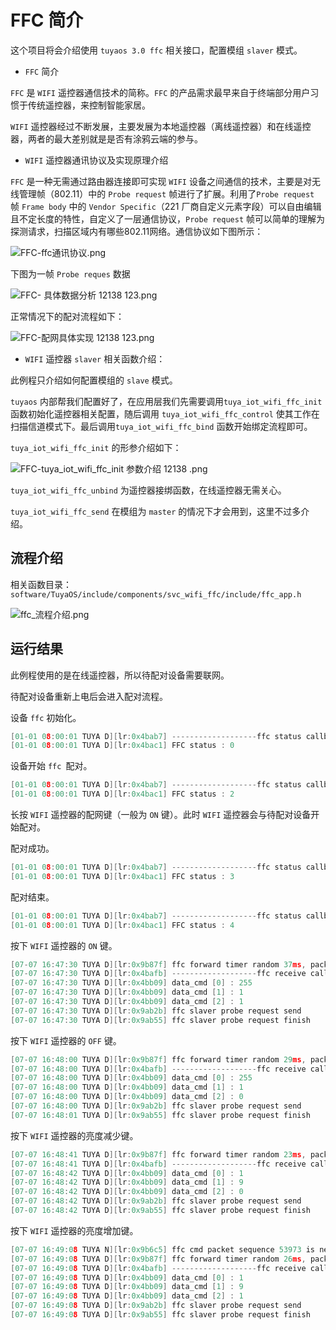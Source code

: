 

# FFC  简介

这个项目将会介绍使用 `tuyaos 3.0 ffc` 相关接口，配置模组 `slaver` 模式。

* `FFC` 简介

`FFC` 是 `WIFI` 遥控器通信技术的简称。`FFC` 的产品需求最早来自于终端部分用户习惯于传统遥控器，来控制智能家居。

`WIFI` 遥控器经过不断发展，主要发展为本地遥控器（离线遥控器）和在线遥控器，两者的最大差别就是是否有涂鸦云端的参与。

* `WIFI` 遥控器通讯协议及实现原理介绍

`FFC` 是一种无需通过路由器连接即可实现 `WIFI` 设备之间通信的技术，主要是对无线管理帧（802.11）中的 `Probe request` 帧进行了扩展。利用了`Probe request` 帧 `Frame body` 中的 `Vendor Specific`（221 厂商自定义元素字段）可以自由编辑且不定长度的特性，自定义了一层通信协议，`Probe request` 帧可以简单的理解为探测请求，扫描区域内有哪些802.11网络。通信协议如下图所示：

![FFC-ffc通讯协议.png](https://airtake-public-data-1254153901.cos.ap-shanghai.myqcloud.com/content-platform/hestia/1657184597c35e6ebe40e.png)

下图为一帧 `Probe reques` 数据

![FFC- 具体数据分析  12138  123.png](https://airtake-public-data-1254153901.cos.ap-shanghai.myqcloud.com/content-platform/hestia/1657181638299b39cd1e7.png)


正常情况下的配对流程如下：

![FFC-配网具体实现 12138 123.png](https://airtake-public-data-1254153901.cos.ap-shanghai.myqcloud.com/content-platform/hestia/1657180435b86eae4ee83.png)

* `WIFI` 遥控器 `slaver` 相关函数介绍：

此例程只介绍如何配置模组的 `slave` 模式。

`tuyaos` 内部帮我们配置好了，在应用层我们先需要调用`tuya_iot_wifi_ffc_init` 函数初始化遥控器相关配置，随后调用
`tuya_iot_wifi_ffc_control` 使其工作在扫描信道模式下。最后调用`tuya_iot_wifi_ffc_bind` 函数开始绑定流程即可。

`tuya_iot_wifi_ffc_init` 的形参介绍如下：

![FFC-tuya_iot_wifi_ffc_init 参数介绍 12138  .png](https://airtake-public-data-1254153901.cos.ap-shanghai.myqcloud.com/content-platform/hestia/1657182377632954a6d88.png)

`tuya_iot_wifi_ffc_unbind` 为遥控器接绑函数，在线遥控器无需关心。

`tuya_iot_wifi_ffc_send` 在模组为 `master` 的情况下才会用到，这里不过多介绍。

## 流程介绍

相关函数目录：
`software/TuyaOS/include/components/svc_wifi_ffc/include/ffc_app.h`

![ffc_流程介绍.png](https://airtake-public-data-1254153901.cos.ap-shanghai.myqcloud.com/content-platform/hestia/165718318865628822965.png)

## 运行结果

此例程使用的是在线遥控器，所以待配对设备需要联网。

待配对设备重新上电后会进入配对流程。

设备 `ffc` 初始化。

```C
[01-01 08:00:01 TUYA D][lr:0x4bab7] -------------------ffc status callback-------------
[01-01 08:00:01 TUYA D][lr:0x4bac1] FFC status : 0
```
设备开始 `ffc `配对。

```C
[01-01 08:00:01 TUYA D][lr:0x4bab7] -------------------ffc status callback-------------
[01-01 08:00:01 TUYA D][lr:0x4bac1] FFC status : 2
```

长按 `WIFI` 遥控器的配网键（一般为 `ON` 键）。此时 `WIFI` 遥控器会与待配对设备开始配对。

配对成功。

```C
[01-01 08:00:01 TUYA D][lr:0x4bab7] -------------------ffc status callback-------------
[01-01 08:00:01 TUYA D][lr:0x4bac1] FFC status : 3

```

配对结束。

```C
[01-01 08:00:01 TUYA D][lr:0x4bab7] -------------------ffc status callback-------------
[01-01 08:00:01 TUYA D][lr:0x4bac1] FFC status : 4

```

按下 `WIFI` 遥控器的 `ON` 键。

```C
[07-07 16:47:30 TUYA D][lr:0x9b87f] ffc forward timer random 37ms, packet type -> cmd
[07-07 16:47:30 TUYA D][lr:0x4bafb] -------------------ffc receive callback-------------
[07-07 16:47:30 TUYA D][lr:0x4bb09] data_cmd [0] : 255
[07-07 16:47:30 TUYA D][lr:0x4bb09] data_cmd [1] : 1
[07-07 16:47:30 TUYA D][lr:0x4bb09] data_cmd [2] : 1
[07-07 16:47:30 TUYA D][lr:0x9ab2b] ffc slaver probe request send
[07-07 16:47:30 TUYA D][lr:0x9ab55] ffc slaver probe request finish
```

按下 `WIFI` 遥控器的 `OFF` 键。

```c
[07-07 16:48:00 TUYA D][lr:0x9b87f] ffc forward timer random 29ms, packet type -> cmd
[07-07 16:48:00 TUYA D][lr:0x4bafb] -------------------ffc receive callback-------------
[07-07 16:48:00 TUYA D][lr:0x4bb09] data_cmd [0] : 255
[07-07 16:48:00 TUYA D][lr:0x4bb09] data_cmd [1] : 1
[07-07 16:48:00 TUYA D][lr:0x4bb09] data_cmd [2] : 0
[07-07 16:48:00 TUYA D][lr:0x9ab2b] ffc slaver probe request send
[07-07 16:48:01 TUYA D][lr:0x9ab55] ffc slaver probe request finish
```

按下 `WIFI` 遥控器的亮度减少键。

```C
[07-07 16:48:41 TUYA D][lr:0x9b87f] ffc forward timer random 23ms, packet type -> cmd
[07-07 16:48:41 TUYA D][lr:0x4bafb] -------------------ffc receive callback-------------
[07-07 16:48:42 TUYA D][lr:0x4bb09] data_cmd [0] : 1
[07-07 16:48:42 TUYA D][lr:0x4bb09] data_cmd [1] : 9
[07-07 16:48:42 TUYA D][lr:0x4bb09] data_cmd [2] : 0
[07-07 16:48:42 TUYA D][lr:0x9ab2b] ffc slaver probe request send
[07-07 16:48:42 TUYA D][lr:0x9ab55] ffc slaver probe request finish
```

按下 `WIFI` 遥控器的亮度增加键。

```c
[07-07 16:49:08 TUYA N][lr:0x9b6c5] ffc cmd packet sequence 53973 is new, master mac[68:57:2d:3c:98:ea]
[07-07 16:49:08 TUYA D][lr:0x9b87f] ffc forward timer random 26ms, packet type -> cmd
[07-07 16:49:08 TUYA D][lr:0x4bafb] -------------------ffc receive callback-------------
[07-07 16:49:08 TUYA D][lr:0x4bb09] data_cmd [0] : 1
[07-07 16:49:08 TUYA D][lr:0x4bb09] data_cmd [1] : 9
[07-07 16:49:08 TUYA D][lr:0x4bb09] data_cmd [2] : 1
[07-07 16:49:08 TUYA D][lr:0x9ab2b] ffc slaver probe request send
[07-07 16:49:08 TUYA D][lr:0x9ab55] ffc slaver probe request finish
```
